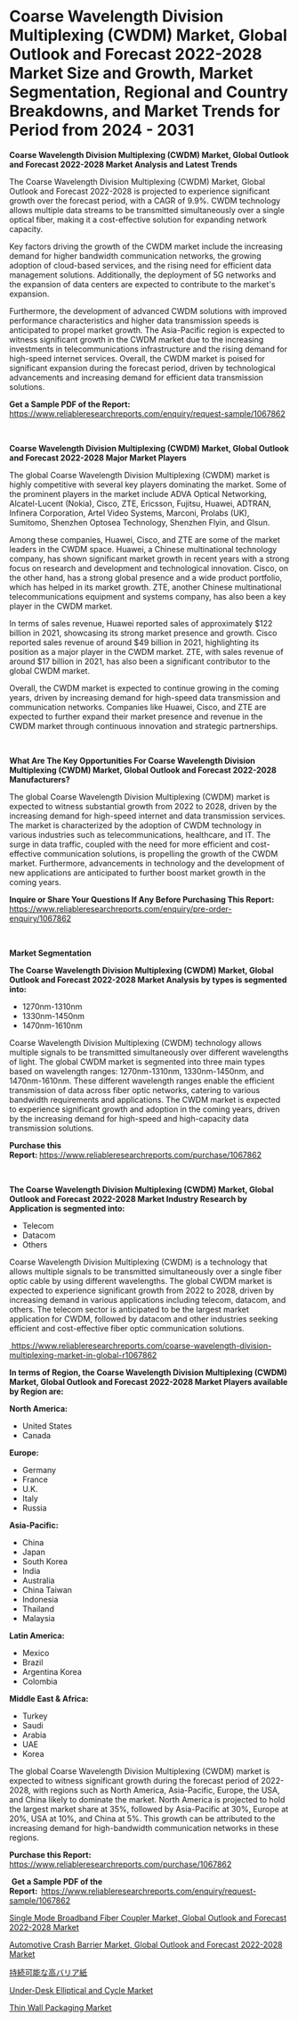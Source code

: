 <p><h1>Coarse Wavelength Division Multiplexing (CWDM) Market, Global Outlook and Forecast 2022-2028 Market Size and Growth, Market Segmentation, Regional and Country Breakdowns, and Market Trends for Period from 2024 -  2031</h1></p><p><strong>Coarse Wavelength Division Multiplexing (CWDM) Market, Global Outlook and Forecast 2022-2028 Market Analysis and Latest Trends</strong></p>
<p><p>The Coarse Wavelength Division Multiplexing (CWDM) Market, Global Outlook and Forecast 2022-2028 is projected to experience significant growth over the forecast period, with a CAGR of 9.9%. CWDM technology allows multiple data streams to be transmitted simultaneously over a single optical fiber, making it a cost-effective solution for expanding network capacity. </p><p>Key factors driving the growth of the CWDM market include the increasing demand for higher bandwidth communication networks, the growing adoption of cloud-based services, and the rising need for efficient data management solutions. Additionally, the deployment of 5G networks and the expansion of data centers are expected to contribute to the market's expansion.</p><p>Furthermore, the development of advanced CWDM solutions with improved performance characteristics and higher data transmission speeds is anticipated to propel market growth. The Asia-Pacific region is expected to witness significant growth in the CWDM market due to the increasing investments in telecommunications infrastructure and the rising demand for high-speed internet services. Overall, the CWDM market is poised for significant expansion during the forecast period, driven by technological advancements and increasing demand for efficient data transmission solutions.</p></p>
<p><strong>Get a Sample PDF of the Report:&nbsp;</strong> <a href="https://www.reliableresearchreports.com/enquiry/request-sample/1067862">https://www.reliableresearchreports.com/enquiry/request-sample/1067862</a></p>
<p>&nbsp;</p>
<p><strong>Coarse Wavelength Division Multiplexing (CWDM) Market, Global Outlook and Forecast 2022-2028 Major Market Players</strong></p>
<p><p>The global Coarse Wavelength Division Multiplexing (CWDM) market is highly competitive with several key players dominating the market. Some of the prominent players in the market include ADVA Optical Networking, Alcatel-Lucent (Nokia), Cisco, ZTE, Ericsson, Fujitsu, Huawei, ADTRAN, Infinera Corporation, Artel Video Systems, Marconi, Prolabs (UK), Sumitomo, Shenzhen Optosea Technology, Shenzhen Flyin, and Glsun.</p><p>Among these companies, Huawei, Cisco, and ZTE are some of the market leaders in the CWDM space. Huawei, a Chinese multinational technology company, has shown significant market growth in recent years with a strong focus on research and development and technological innovation. Cisco, on the other hand, has a strong global presence and a wide product portfolio, which has helped in its market growth. ZTE, another Chinese multinational telecommunications equipment and systems company, has also been a key player in the CWDM market.</p><p>In terms of sales revenue, Huawei reported sales of approximately $122 billion in 2021, showcasing its strong market presence and growth. Cisco reported sales revenue of around $49 billion in 2021, highlighting its position as a major player in the CWDM market. ZTE, with sales revenue of around $17 billion in 2021, has also been a significant contributor to the global CWDM market.</p><p>Overall, the CWDM market is expected to continue growing in the coming years, driven by increasing demand for high-speed data transmission and communication networks. Companies like Huawei, Cisco, and ZTE are expected to further expand their market presence and revenue in the CWDM market through continuous innovation and strategic partnerships.</p></p>
<p>&nbsp;</p>
<p><strong>What Are The Key Opportunities For Coarse Wavelength Division Multiplexing (CWDM) Market, Global Outlook and Forecast 2022-2028 Manufacturers?</strong></p>
<p><p>The global Coarse Wavelength Division Multiplexing (CWDM) market is expected to witness substantial growth from 2022 to 2028, driven by the increasing demand for high-speed internet and data transmission services. The market is characterized by the adoption of CWDM technology in various industries such as telecommunications, healthcare, and IT. The surge in data traffic, coupled with the need for more efficient and cost-effective communication solutions, is propelling the growth of the CWDM market. Furthermore, advancements in technology and the development of new applications are anticipated to further boost market growth in the coming years.</p></p>
<p><strong>Inquire or Share Your Questions If Any Before Purchasing This Report:</strong> <a href="https://www.reliableresearchreports.com/enquiry/pre-order-enquiry/1067862">https://www.reliableresearchreports.com/enquiry/pre-order-enquiry/1067862</a></p>
<p>&nbsp;</p>
<p><strong>Market Segmentation</strong></p>
<p><strong>The Coarse Wavelength Division Multiplexing (CWDM) Market, Global Outlook and Forecast 2022-2028 Market Analysis by types is segmented into:</strong></p>
<p><ul><li>1270nm-1310nm</li><li>1330nm-1450nm</li><li>1470nm-1610nm</li></ul></p>
<p><p>Coarse Wavelength Division Multiplexing (CWDM) technology allows multiple signals to be transmitted simultaneously over different wavelengths of light. The global CWDM market is segmented into three main types based on wavelength ranges: 1270nm-1310nm, 1330nm-1450nm, and 1470nm-1610nm. These different wavelength ranges enable the efficient transmission of data across fiber optic networks, catering to various bandwidth requirements and applications. The CWDM market is expected to experience significant growth and adoption in the coming years, driven by the increasing demand for high-speed and high-capacity data transmission solutions.</p></p>
<p><strong>Purchase this Report:&nbsp;</strong><a href="https://www.reliableresearchreports.com/purchase/1067862">https://www.reliableresearchreports.com/purchase/1067862</a></p>
<p>&nbsp;</p>
<p><strong>The Coarse Wavelength Division Multiplexing (CWDM) Market, Global Outlook and Forecast 2022-2028 Market Industry Research by Application is segmented into:</strong></p>
<p><ul><li>Telecom</li><li>Datacom</li><li>Others</li></ul></p>
<p><p>Coarse Wavelength Division Multiplexing (CWDM) is a technology that allows multiple signals to be transmitted simultaneously over a single fiber optic cable by using different wavelengths. The global CWDM market is expected to experience significant growth from 2022 to 2028, driven by increasing demand in various applications including telecom, datacom, and others. The telecom sector is anticipated to be the largest market application for CWDM, followed by datacom and other industries seeking efficient and cost-effective fiber optic communication solutions.</p></p>
<p><a href="https://www.reliableresearchreports.com/coarse-wavelength-division-multiplexing-market-in-global-r1067862">&nbsp;https://www.reliableresearchreports.com/coarse-wavelength-division-multiplexing-market-in-global-r1067862</a></p>
<p><strong>In terms of Region, the Coarse Wavelength Division Multiplexing (CWDM) Market, Global Outlook and Forecast 2022-2028 Market Players available by Region are:</strong></p>
<p>
    <p> <strong> North America: </strong>
        <ul>
            <li>United States</li>
            <li>Canada</li>
        </ul>
        </p> 
    <p> <strong> Europe: </strong>
        <ul>
            <li>Germany</li>
            <li>France</li>
            <li>U.K.</li>
            <li>Italy</li>
            <li>Russia</li>
        </ul>
        </p> 
    <p> <strong> Asia-Pacific: </strong>
        <ul>
            <li>China</li>
            <li>Japan</li>
            <li>South Korea</li>
            <li>India</li>
            <li>Australia</li>
            <li>China Taiwan</li>
            <li>Indonesia</li>
            <li>Thailand</li>
            <li>Malaysia</li>
        </ul>
        </p> 
    <p> <strong> Latin America: </strong>
        <ul>
            <li>Mexico</li>
            <li>Brazil</li>
            <li>Argentina Korea</li>
            <li>Colombia</li>
        </ul>
        </p> 
    <p> <strong> Middle East & Africa: </strong>
        <ul>
            <li>Turkey</li>
            <li>Saudi</li>
            <li>Arabia</li>
            <li>UAE</li>
            <li>Korea</li>
        </ul>
    </p>
    </p>
<p><p>The global Coarse Wavelength Division Multiplexing (CWDM) market is expected to witness significant growth during the forecast period of 2022-2028, with regions such as North America, Asia-Pacific, Europe, the USA, and China likely to dominate the market. North America is projected to hold the largest market share at 35%, followed by Asia-Pacific at 30%, Europe at 20%, USA at 10%, and China at 5%. This growth can be attributed to the increasing demand for high-bandwidth communication networks in these regions.</p></p>
<p><strong>Purchase this Report: </strong><a href="https://www.reliableresearchreports.com/purchase/1067862">https://www.reliableresearchreports.com/purchase/1067862</a></p>
<p>&nbsp;<strong>Get a Sample PDF of the Report:&nbsp;&nbsp;</strong><a href="https://www.reliableresearchreports.com/enquiry/request-sample/1067862">https://www.reliableresearchreports.com/enquiry/request-sample/1067862</a></p>
<p><strong></strong></p>
<p><p><a href="https://github.com/lorenzaSchmeler/Market-Research-Report-List-1/blob/main/single-mode-broadband-fiber-coupler-market-global-outlook-and-forecast-2022-2028-market.md">Single Mode Broadband Fiber Coupler Market, Global Outlook and Forecast 2022-2028 Market</a></p><p><a href="https://github.com/ruddyyedelwadw/Market-Research-Report-List-2/blob/main/automotive-crash-barrier-market-global-outlook-and-forecast-2022-2028-market.md">Automotive Crash Barrier Market, Global Outlook and Forecast 2022-2028 Market</a></p><p><a href="https://github.com/leigh4852023/Market-Research-Report-List-1/blob/main/119612387098.md">持続可能な高バリア紙</a></p><p><a href="https://issuu.com/reportprime-2/docs/under-desk-elliptical-and-cycle-market-size-2030.p">Under-Desk Elliptical and Cycle Market</a></p><p><a href="https://www.linkedin.com/pulse/thin-wall-packaging-market-size-trends-complete-industry-bnbke">Thin Wall Packaging Market</a></p></p>